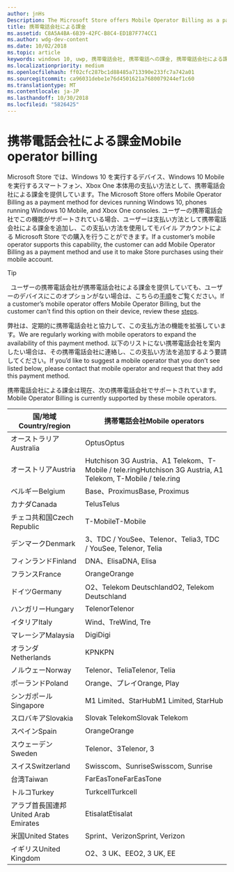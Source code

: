 ```yaml
---
author: jnHs
Description: The Microsoft Store offers Mobile Operator Billing as a payment method for mobile operators who support this capability.
title: 携帯電話会社による課金
ms.assetid: C8A5A4BA-6B39-42FC-B8C4-ED1B7F774CC1
ms.author: wdg-dev-content
ms.date: 10/02/2018
ms.topic: article
keywords: windows 10, uwp, 携帯電話会社, 携帯電話への課金, 携帯電話会社による課金
ms.localizationpriority: medium
ms.openlocfilehash: ff02cfc287bc1d88485a713390e233fc7a742a01
ms.sourcegitcommit: ca96031debe1e76d4501621a7680079244ef1c60
ms.translationtype: MT
ms.contentlocale: ja-JP
ms.lasthandoff: 10/30/2018
ms.locfileid: "5826425"
---
```

# <a name="mobile-operator-billing"></a><span data-ttu-id="7d245-103">携帯電話会社による課金</span><span class="sxs-lookup"><span data-stu-id="7d245-103">Mobile operator billing</span></span>


<span data-ttu-id="7d245-104">Microsoft Store では、Windows 10 を実行するデバイス、Windows 10 Mobile を実行するスマートフォン、Xbox One 本体用の支払い方法として、携帯電話会社による課金を提供しています。</span><span class="sxs-lookup"><span data-stu-id="7d245-104">The Microsoft Store offers Mobile Operator Billing as a payment method for devices running Windows 10, phones running Windows 10 Mobile, and Xbox One consoles.</span></span> <span data-ttu-id="7d245-105">ユーザーの携帯電話会社でこの機能がサポートされている場合、ユーザーは支払い方法として携帯電話会社による課金を追加し、この支払い方法を使用してモバイル アカウントによる Microsoft Store での購入を行うことができます。</span><span class="sxs-lookup"><span data-stu-id="7d245-105">If a customer’s mobile operator supports this capability, the customer can add Mobile Operator Billing as a payment method and use it to make Store purchases using their mobile account.</span></span>

> [!TIP]
>  <span data-ttu-id="7d245-106">ユーザーの携帯電話会社が携帯電話会社による課金を提供していても、ユーザーのデバイスにこのオプションがない場合は、こちらの[手順](http://go.microsoft.com/fwlink/p/?LinkId=523993)をご覧ください。</span><span class="sxs-lookup"><span data-stu-id="7d245-106">If a customer’s mobile operator offers Mobile Operator Billing, but the customer can't find this option on their device, review these [steps](http://go.microsoft.com/fwlink/p/?LinkId=523993).</span></span>

<span data-ttu-id="7d245-107">弊社は、定期的に携帯電話会社と協力して、この支払方法の機能を拡張しています。</span><span class="sxs-lookup"><span data-stu-id="7d245-107">We are regularly working with mobile operators to expand the availability of this payment method.</span></span> <span data-ttu-id="7d245-108">以下のリストにない携帯電話会社を案内したい場合は、その携帯電話会社に連絡し、この支払い方法を追加するよう要請してください。</span><span class="sxs-lookup"><span data-stu-id="7d245-108">If you’d like to suggest a mobile operator that you don’t see listed below, please contact that mobile operator and request that they add this payment method.</span></span>

<span data-ttu-id="7d245-109">携帯電話会社による課金は現在、次の携帯電話会社でサポートされています。</span><span class="sxs-lookup"><span data-stu-id="7d245-109">Mobile Operator Billing is currently supported by these mobile operators.</span></span>

| <span data-ttu-id="7d245-110">国/地域</span><span class="sxs-lookup"><span data-stu-id="7d245-110">Country/region</span></span>  | <span data-ttu-id="7d245-111">携帯電話会社</span><span class="sxs-lookup"><span data-stu-id="7d245-111">Mobile operators</span></span>                 |
|-----------------|----------------------------------|
| <span data-ttu-id="7d245-112">オーストラリア</span><span class="sxs-lookup"><span data-stu-id="7d245-112">Australia</span></span>       | <span data-ttu-id="7d245-113">Optus</span><span class="sxs-lookup"><span data-stu-id="7d245-113">Optus</span></span>                            |
| <span data-ttu-id="7d245-114">オーストリア</span><span class="sxs-lookup"><span data-stu-id="7d245-114">Austria</span></span>         | <span data-ttu-id="7d245-115">Hutchison 3G Austria、A1 Telekom、T-Mobile / tele.ring</span><span class="sxs-lookup"><span data-stu-id="7d245-115">Hutchison 3G Austria, A1 Telekom, T-Mobile / tele.ring</span></span>  |
| <span data-ttu-id="7d245-116">ベルギー</span><span class="sxs-lookup"><span data-stu-id="7d245-116">Belgium</span></span>         | <span data-ttu-id="7d245-117">Base、Proximus</span><span class="sxs-lookup"><span data-stu-id="7d245-117">Base, Proximus</span></span>                   |
| <span data-ttu-id="7d245-118">カナダ</span><span class="sxs-lookup"><span data-stu-id="7d245-118">Canada</span></span>          | <span data-ttu-id="7d245-119">Telus</span><span class="sxs-lookup"><span data-stu-id="7d245-119">Telus</span></span>                            |
| <span data-ttu-id="7d245-120">チェコ共和国</span><span class="sxs-lookup"><span data-stu-id="7d245-120">Czech Republic</span></span>  | <span data-ttu-id="7d245-121">T-Mobile</span><span class="sxs-lookup"><span data-stu-id="7d245-121">T-Mobile</span></span>                         |
| <span data-ttu-id="7d245-122">デンマーク</span><span class="sxs-lookup"><span data-stu-id="7d245-122">Denmark</span></span>         | <span data-ttu-id="7d245-123">3、TDC / YouSee、Telenor、Telia</span><span class="sxs-lookup"><span data-stu-id="7d245-123">3, TDC / YouSee, Telenor, Telia</span></span>  |
| <span data-ttu-id="7d245-124">フィンランド</span><span class="sxs-lookup"><span data-stu-id="7d245-124">Finland</span></span>         | <span data-ttu-id="7d245-125">DNA、Elisa</span><span class="sxs-lookup"><span data-stu-id="7d245-125">DNA, Elisa</span></span>                       |
| <span data-ttu-id="7d245-126">フランス</span><span class="sxs-lookup"><span data-stu-id="7d245-126">France</span></span>          | <span data-ttu-id="7d245-127">Orange</span><span class="sxs-lookup"><span data-stu-id="7d245-127">Orange</span></span>                           |
| <span data-ttu-id="7d245-128">ドイツ</span><span class="sxs-lookup"><span data-stu-id="7d245-128">Germany</span></span>         | <span data-ttu-id="7d245-129">O2、Telekom Deutschland</span><span class="sxs-lookup"><span data-stu-id="7d245-129">O2, Telekom Deutschland</span></span>          |
| <span data-ttu-id="7d245-130">ハンガリー</span><span class="sxs-lookup"><span data-stu-id="7d245-130">Hungary</span></span>         | <span data-ttu-id="7d245-131">Telenor</span><span class="sxs-lookup"><span data-stu-id="7d245-131">Telenor</span></span>                          |
| <span data-ttu-id="7d245-132">イタリア</span><span class="sxs-lookup"><span data-stu-id="7d245-132">Italy</span></span>           | <span data-ttu-id="7d245-133">Wind、Tre</span><span class="sxs-lookup"><span data-stu-id="7d245-133">Wind, Tre</span></span>                        |
| <span data-ttu-id="7d245-134">マレーシア</span><span class="sxs-lookup"><span data-stu-id="7d245-134">Malaysia</span></span>        | <span data-ttu-id="7d245-135">Digi</span><span class="sxs-lookup"><span data-stu-id="7d245-135">Digi</span></span>                             |
| <span data-ttu-id="7d245-136">オランダ</span><span class="sxs-lookup"><span data-stu-id="7d245-136">Netherlands</span></span>     | <span data-ttu-id="7d245-137">KPN</span><span class="sxs-lookup"><span data-stu-id="7d245-137">KPN</span></span>                              |
| <span data-ttu-id="7d245-138">ノルウェー</span><span class="sxs-lookup"><span data-stu-id="7d245-138">Norway</span></span>          | <span data-ttu-id="7d245-139">Telenor、Telia</span><span class="sxs-lookup"><span data-stu-id="7d245-139">Telenor, Telia</span></span>                   |
| <span data-ttu-id="7d245-140">ポーランド</span><span class="sxs-lookup"><span data-stu-id="7d245-140">Poland</span></span>          | <span data-ttu-id="7d245-141">Orange、プレイ</span><span class="sxs-lookup"><span data-stu-id="7d245-141">Orange, Play</span></span>                     |
| <span data-ttu-id="7d245-142">シンガポール</span><span class="sxs-lookup"><span data-stu-id="7d245-142">Singapore</span></span>       | <span data-ttu-id="7d245-143">M1 Limited、StarHub</span><span class="sxs-lookup"><span data-stu-id="7d245-143">M1 Limited, StarHub</span></span>              |
| <span data-ttu-id="7d245-144">スロバキア</span><span class="sxs-lookup"><span data-stu-id="7d245-144">Slovakia</span></span>        | <span data-ttu-id="7d245-145">Slovak Telekom</span><span class="sxs-lookup"><span data-stu-id="7d245-145">Slovak Telekom</span></span>                   |
| <span data-ttu-id="7d245-146">スペイン</span><span class="sxs-lookup"><span data-stu-id="7d245-146">Spain</span></span>           | <span data-ttu-id="7d245-147">Orange</span><span class="sxs-lookup"><span data-stu-id="7d245-147">Orange</span></span>                           |
| <span data-ttu-id="7d245-148">スウェーデン</span><span class="sxs-lookup"><span data-stu-id="7d245-148">Sweden</span></span>          | <span data-ttu-id="7d245-149">Telenor、3</span><span class="sxs-lookup"><span data-stu-id="7d245-149">Telenor, 3</span></span>                       |
| <span data-ttu-id="7d245-150">スイス</span><span class="sxs-lookup"><span data-stu-id="7d245-150">Switzerland</span></span>     | <span data-ttu-id="7d245-151">Swisscom、Sunrise</span><span class="sxs-lookup"><span data-stu-id="7d245-151">Swisscom, Sunrise</span></span>                |
| <span data-ttu-id="7d245-152">台湾</span><span class="sxs-lookup"><span data-stu-id="7d245-152">Taiwan</span></span>          | <span data-ttu-id="7d245-153">FarEasTone</span><span class="sxs-lookup"><span data-stu-id="7d245-153">FarEasTone</span></span>                       |
| <span data-ttu-id="7d245-154">トルコ</span><span class="sxs-lookup"><span data-stu-id="7d245-154">Turkey</span></span>          | <span data-ttu-id="7d245-155">Turkcell</span><span class="sxs-lookup"><span data-stu-id="7d245-155">Turkcell</span></span>                         |
| <span data-ttu-id="7d245-156">アラブ首長国連邦</span><span class="sxs-lookup"><span data-stu-id="7d245-156">United Arab Emirates</span></span> | <span data-ttu-id="7d245-157">Etisalat</span><span class="sxs-lookup"><span data-stu-id="7d245-157">Etisalat</span></span>                    |
| <span data-ttu-id="7d245-158">米国</span><span class="sxs-lookup"><span data-stu-id="7d245-158">United States</span></span>   | <span data-ttu-id="7d245-159">Sprint、Verizon</span><span class="sxs-lookup"><span data-stu-id="7d245-159">Sprint, Verizon</span></span>                  |
| <span data-ttu-id="7d245-160">イギリス</span><span class="sxs-lookup"><span data-stu-id="7d245-160">United Kingdom</span></span>  | <span data-ttu-id="7d245-161">O2、3 UK、EE</span><span class="sxs-lookup"><span data-stu-id="7d245-161">O2, 3 UK, EE</span></span>                     |

 



 


 

 





